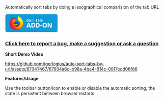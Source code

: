 Automatically sort tabs by doing a lexographical comparision of the tab URL

[![](https://raw.githubusercontent.com/igorlogius/igorlogius/main/geFxAddon.png)](https://addons.mozilla.org/en-US/firefox/addon/auto-sort-tabs-by-url/)

### [Click here to report a bug, make a suggestion or ask a question](https://github.com/igorlogius/igorlogius/issues/new/choose)

<b>Short Demo Video</b>

https://github.com/igorlogius/auto-sort-tabs-by-url/assets/67047467/67934a6d-b98a-4ba4-814c-0017ecd06f86

<b>Features/Usage</b>

Use the toolbar button/icon to enable or disable the automatic sorting, the state is persistent between browser restarts

